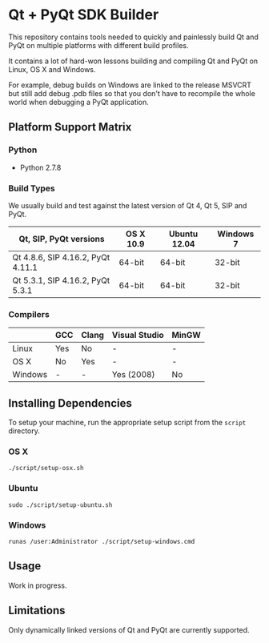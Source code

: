 # Qt + PyQt SDK Builder

This repository contains tools needed to quickly and painlessly build Qt and PyQt on multiple
platforms with different build profiles.

It contains a lot of hard-won lessons building and compiling Qt and PyQt on Linux, OS X and
Windows.

For example, debug builds on Windows are linked to the release MSVCRT but still add debug .pdb
files so that you don't have to recompile the whole world when debugging a PyQt application.


## Platform Support Matrix

### Python

* Python 2.7.8


### Build Types

We usually build and test against the latest version of Qt 4, Qt 5, SIP and PyQt.

| Qt, SIP, PyQt versions            | OS X 10.9 | Ubuntu 12.04 | Windows 7 |
|-----------------------------------|-----------|--------------|-----------|
| Qt 4.8.6, SIP 4.16.2, PyQt 4.11.1 | 64-bit    | 64-bit       | 32-bit    |
| Qt 5.3.1, SIP 4.16.2, PyQt 5.3.1  | 64-bit    | 64-bit       | 32-bit    |


### Compilers

|          | GCC | Clang | Visual Studio | MinGW |
|----------|-----|-------|---------------|-------|
| Linux    | Yes | No    | -             | -     |
| OS X     | No  | Yes   | -             | -     |
| Windows  | -   | -     | Yes (2008)    | No    |


## Installing Dependencies

To setup your machine, run the appropriate setup script from the `script` directory.

### OS X

    ./script/setup-osx.sh


### Ubuntu

    sudo ./script/setup-ubuntu.sh


### Windows

    runas /user:Administrator ./script/setup-windows.cmd


## Usage

Work in progress.


## Limitations

Only dynamically linked versions of Qt and PyQt are currently supported.
